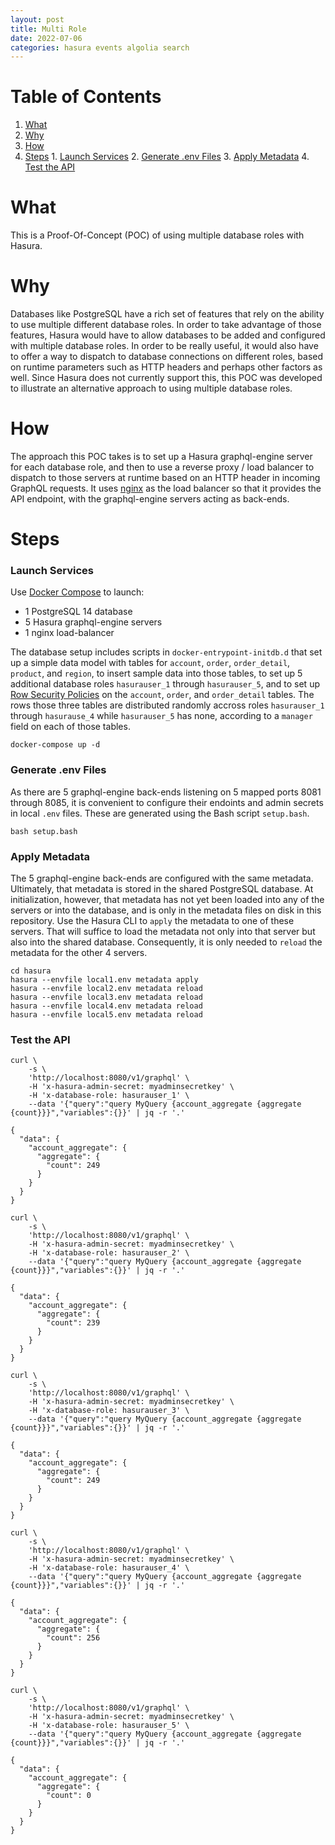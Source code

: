 ```yaml
---
layout: post
title: Multi Role
date: 2022-07-06
categories: hasura events algolia search
---
```


# Table of Contents

1.  [What](#orge4da1b4)
2.  [Why](#orgc63b489)
3.  [How](#org6eaa2f7)
4.  [Steps](#org751311e)
        1.  [Launch Services](#org6e9d57f)
        2.  [Generate .env Files](#orge397984)
        3.  [Apply Metadata](#orge8cad01)
        4.  [Test the API](#org88dada3)


<a id="orge4da1b4"></a>

# What

This is a Proof-Of-Concept (POC) of using multiple database roles with
Hasura.


<a id="orgc63b489"></a>

# Why

Databases like PostgreSQL have a rich set of features that rely on the
ability to use multiple different database roles. In order to take
advantage of those features, Hasura would have to allow databases to
be added and configured with multiple database roles.  In order to be
really useful, it would also have to offer a way to dispatch to
database connections on different roles, based on runtime parameters
such as HTTP headers and perhaps other factors as well.  Since Hasura
does not currently support this, this POC was developed to illustrate
an alternative approach to using multiple database roles.


<a id="org6eaa2f7"></a>

# How

The approach this POC takes is to set up a Hasura graphql-engine
server for each database role, and then to use a reverse proxy / load
balancer to dispatch to those servers at runtime based on an HTTP
header in incoming GraphQL requests.  It uses [nginx](https://www.nginx.com/) as the load
balancer so that it provides the API endpoint, with the graphql-engine
servers acting as back-ends.


<a id="org751311e"></a>

# Steps


<a id="org6e9d57f"></a>

### Launch Services

Use [Docker Compose](https://docs.docker.com/compose/) to launch:

-   1 PostgreSQL 14 database
-   5 Hasura graphql-engine servers
-   1 nginx load-balancer

The database setup includes scripts in `docker-entrypoint-initdb.d`
that set up a simple data model with tables for `account`, `order`,
`order_detail`, `product`, and `region`, to insert sample data into
those tables, to set up 5 additional database roles `hasurauser_1`
through `hasurauser_5`, and to set up [Row Security Policies](https://www.postgresql.org/docs/current/ddl-rowsecurity.html) on the
`account`, `order`, and `order_detail` tables.  The rows those three
tables are distributed randomly accross roles `hasurauser_1` through
`hasurause_4` while `hasurauser_5` has none, according to a `manager`
field on each of those tables.    

    docker-compose up -d


<a id="orge397984"></a>

### Generate .env Files

As there are 5 graphql-engine back-ends listening on 5 mapped ports
8081 through 8085, it is convenient to configure their endoints and
admin secrets in local `.env` files.  These are generated using the
Bash script `setup.bash`.

    bash setup.bash


<a id="orge8cad01"></a>

### Apply Metadata

The 5 graphql-engine back-ends are configured with the same metadata.
Ultimately, that metadata is stored in the shared PostgreSQL
database.  At initialization, however, that metadata has not yet been
loaded into any of the servers or into the database, and is only in
the metadata files on disk in this repository.  Use the Hasura CLI to
`apply` the metadata to one of these servers.  That will suffice to
load the metadata not only into that server but also into the shared
database.  Consequently, it is only needed to `reload` the metadata
for the other 4 servers.

    cd hasura
    hasura --envfile local1.env metadata apply
    hasura --envfile local2.env metadata reload
    hasura --envfile local3.env metadata reload
    hasura --envfile local4.env metadata reload
    hasura --envfile local5.env metadata reload


<a id="org88dada3"></a>

### Test the API

    curl \
        -s \
        'http://localhost:8080/v1/graphql' \
        -H 'x-hasura-admin-secret: myadminsecretkey' \
        -H 'x-database-role: hasurauser_1' \
        --data '{"query":"query MyQuery {account_aggregate {aggregate {count}}}","variables":{}}' | jq -r '.'

    {
      "data": {
        "account_aggregate": {
          "aggregate": {
            "count": 249
          }
        }
      }
    }

    curl \
        -s \
        'http://localhost:8080/v1/graphql' \
        -H 'x-hasura-admin-secret: myadminsecretkey' \
        -H 'x-database-role: hasurauser_2' \
        --data '{"query":"query MyQuery {account_aggregate {aggregate {count}}}","variables":{}}' | jq -r '.'

    {
      "data": {
        "account_aggregate": {
          "aggregate": {
            "count": 239
          }
        }
      }
    }

    curl \
        -s \
        'http://localhost:8080/v1/graphql' \
        -H 'x-hasura-admin-secret: myadminsecretkey' \
        -H 'x-database-role: hasurauser_3' \
        --data '{"query":"query MyQuery {account_aggregate {aggregate {count}}}","variables":{}}' | jq -r '.'

    {
      "data": {
        "account_aggregate": {
          "aggregate": {
            "count": 249
          }
        }
      }
    }

    curl \
        -s \
        'http://localhost:8080/v1/graphql' \
        -H 'x-hasura-admin-secret: myadminsecretkey' \
        -H 'x-database-role: hasurauser_4' \
        --data '{"query":"query MyQuery {account_aggregate {aggregate {count}}}","variables":{}}' | jq -r '.'

    {
      "data": {
        "account_aggregate": {
          "aggregate": {
            "count": 256
          }
        }
      }
    }

    curl \
        -s \
        'http://localhost:8080/v1/graphql' \
        -H 'x-hasura-admin-secret: myadminsecretkey' \
        -H 'x-database-role: hasurauser_5' \
        --data '{"query":"query MyQuery {account_aggregate {aggregate {count}}}","variables":{}}' | jq -r '.'

    {
      "data": {
        "account_aggregate": {
          "aggregate": {
            "count": 0
          }
        }
      }
    }

